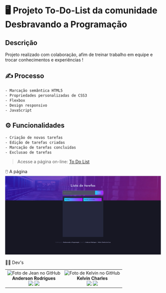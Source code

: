 # 🖥️ Projeto To-Do-List da comunidade Desbravando a Programação

## Descrição

Projeto realizado com colaboração, afim de treinar trabalho em equipe e trocar conhecimentos e experiências !

## ✍️ Processo

    - Marcação semântica HTML5
    - Propriedades personalizadas de CSS3
    - Flexbox
    - Design responsivo
    - JavaScript

## ⚙ Funcionalidades

    - Criação de novas tarefas
    - Edição de tarefas criadas
    - Marcação de tarefas concluidas
    - Exclusao de tarefas

>Acesse a página on-line: <a href="https://to-do-list-8xis4z7xn-andersonrodrigs.vercel.app/?" target=_blank> To Do List </a>


🖱️ A página
<img src="src/design/to-do-list.jpg" alt="Imagem exibindo a versão desktop  do site">


👩‍💻 Dev's

<table align="center">
    <tr>   
      <td align="center">
            <div>
                <img src="https://avatars.githubusercontent.com/u/105132452?v=4" width="120px;" alt="Foto de Jean no GitHub"/><br>
                <b> Anderson Rodrigues </b><br>
                <a href="https://www.linkedin.com/in/anderson-rodrigues-s "alt="Linkedin"><img src="https://img.shields.io/badge/LinkedIn-0077B5?style=for-the-badge&logo=linkedin&logoColor=white" height="20"></a>
                <a href="https://github.com/AndersonRodrigs" alt="GitHub"><img src="https://img.shields.io/badge/GitHub-100000?style=for-the-badge&logo=github&logoColor=white" height="20"></a>
            </div>
        </td>
        <td align="center">
            <div>
                <img src="https://avatars.githubusercontent.com/u/110488969?v=4" width="120px;" alt="Foto de Kelvin no GitHub"/><br>
                <b> Kelvin Charles </b><br>
                <a href="https://www.linkedin.com/in/kelvin-charles/" alt="Linkedin"><img src="https://img.shields.io/badge/LinkedIn-0077B5?style=for-the-badge&logo=linkedin&logoColor=white" height="20"></a>
                <a href="https://github.com/kelvincharlesdev" alt="GitHub"><img src="https://img.shields.io/badge/GitHub-100000?style=for-the-badge&logo=github&logoColor=white" height="20"></a>
            </div>
        </td>
    </tr>
</table>

